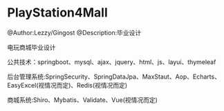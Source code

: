 # PlayStation4Mall
@Author:Lezzy/Gingost  @Description:毕业设计

电玩商城毕业设计

公共技术：springboot、mysql、ajax、jquery、html、js、layui、thymeleaf

后台管理系统:SpringSecurity、SpringDataJpa、MaxStaut、Aop、Echarts、EasyExcel(视情况而定)、Redis(视情况而定)

商城系统:Shiro、Mybatis、Validate、Vue(视情况而定)
